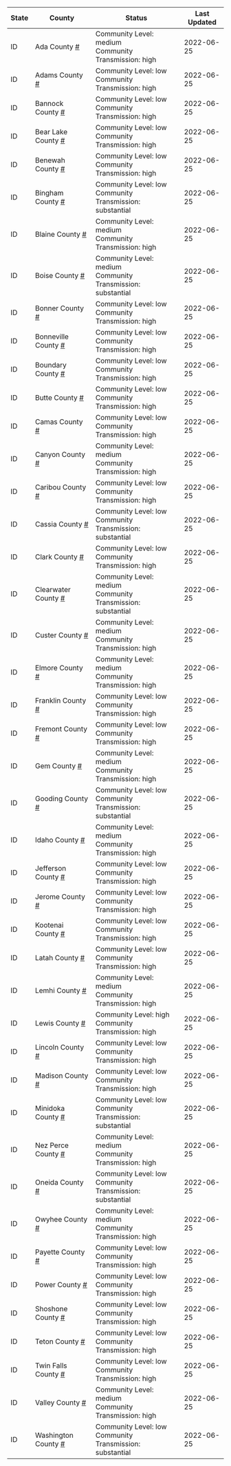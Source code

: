 State | County | Status | Last Updated
--- | --- | --- | --- 
ID | Ada County <a href="#ada_county">#</a> | <a name="ada_county"></a>Community Level: medium<br/>Community Transmission: high | 2022-06-25
ID | Adams County <a href="#adams_county">#</a> | <a name="adams_county"></a>Community Level: low<br/>Community Transmission: high | 2022-06-25
ID | Bannock County <a href="#bannock_county">#</a> | <a name="bannock_county"></a>Community Level: low<br/>Community Transmission: high | 2022-06-25
ID | Bear Lake County <a href="#bear_lake_county">#</a> | <a name="bear_lake_county"></a>Community Level: low<br/>Community Transmission: high | 2022-06-25
ID | Benewah County <a href="#benewah_county">#</a> | <a name="benewah_county"></a>Community Level: low<br/>Community Transmission: high | 2022-06-25
ID | Bingham County <a href="#bingham_county">#</a> | <a name="bingham_county"></a>Community Level: low<br/>Community Transmission: substantial | 2022-06-25
ID | Blaine County <a href="#blaine_county">#</a> | <a name="blaine_county"></a>Community Level: medium<br/>Community Transmission: high | 2022-06-25
ID | Boise County <a href="#boise_county">#</a> | <a name="boise_county"></a>Community Level: medium<br/>Community Transmission: substantial | 2022-06-25
ID | Bonner County <a href="#bonner_county">#</a> | <a name="bonner_county"></a>Community Level: low<br/>Community Transmission: high | 2022-06-25
ID | Bonneville County <a href="#bonneville_county">#</a> | <a name="bonneville_county"></a>Community Level: low<br/>Community Transmission: high | 2022-06-25
ID | Boundary County <a href="#boundary_county">#</a> | <a name="boundary_county"></a>Community Level: low<br/>Community Transmission: high | 2022-06-25
ID | Butte County <a href="#butte_county">#</a> | <a name="butte_county"></a>Community Level: low<br/>Community Transmission: high | 2022-06-25
ID | Camas County <a href="#camas_county">#</a> | <a name="camas_county"></a>Community Level: low<br/>Community Transmission: high | 2022-06-25
ID | Canyon County <a href="#canyon_county">#</a> | <a name="canyon_county"></a>Community Level: medium<br/>Community Transmission: high | 2022-06-25
ID | Caribou County <a href="#caribou_county">#</a> | <a name="caribou_county"></a>Community Level: low<br/>Community Transmission: high | 2022-06-25
ID | Cassia County <a href="#cassia_county">#</a> | <a name="cassia_county"></a>Community Level: low<br/>Community Transmission: substantial | 2022-06-25
ID | Clark County <a href="#clark_county">#</a> | <a name="clark_county"></a>Community Level: low<br/>Community Transmission: high | 2022-06-25
ID | Clearwater County <a href="#clearwater_county">#</a> | <a name="clearwater_county"></a>Community Level: medium<br/>Community Transmission: substantial | 2022-06-25
ID | Custer County <a href="#custer_county">#</a> | <a name="custer_county"></a>Community Level: medium<br/>Community Transmission: high | 2022-06-25
ID | Elmore County <a href="#elmore_county">#</a> | <a name="elmore_county"></a>Community Level: medium<br/>Community Transmission: high | 2022-06-25
ID | Franklin County <a href="#franklin_county">#</a> | <a name="franklin_county"></a>Community Level: low<br/>Community Transmission: high | 2022-06-25
ID | Fremont County <a href="#fremont_county">#</a> | <a name="fremont_county"></a>Community Level: low<br/>Community Transmission: high | 2022-06-25
ID | Gem County <a href="#gem_county">#</a> | <a name="gem_county"></a>Community Level: medium<br/>Community Transmission: high | 2022-06-25
ID | Gooding County <a href="#gooding_county">#</a> | <a name="gooding_county"></a>Community Level: low<br/>Community Transmission: substantial | 2022-06-25
ID | Idaho County <a href="#idaho_county">#</a> | <a name="idaho_county"></a>Community Level: medium<br/>Community Transmission: high | 2022-06-25
ID | Jefferson County <a href="#jefferson_county">#</a> | <a name="jefferson_county"></a>Community Level: low<br/>Community Transmission: high | 2022-06-25
ID | Jerome County <a href="#jerome_county">#</a> | <a name="jerome_county"></a>Community Level: low<br/>Community Transmission: high | 2022-06-25
ID | Kootenai County <a href="#kootenai_county">#</a> | <a name="kootenai_county"></a>Community Level: low<br/>Community Transmission: high | 2022-06-25
ID | Latah County <a href="#latah_county">#</a> | <a name="latah_county"></a>Community Level: low<br/>Community Transmission: high | 2022-06-25
ID | Lemhi County <a href="#lemhi_county">#</a> | <a name="lemhi_county"></a>Community Level: medium<br/>Community Transmission: high | 2022-06-25
ID | Lewis County <a href="#lewis_county">#</a> | <a name="lewis_county"></a>Community Level: high<br/>Community Transmission: high | 2022-06-25
ID | Lincoln County <a href="#lincoln_county">#</a> | <a name="lincoln_county"></a>Community Level: low<br/>Community Transmission: high | 2022-06-25
ID | Madison County <a href="#madison_county">#</a> | <a name="madison_county"></a>Community Level: low<br/>Community Transmission: high | 2022-06-25
ID | Minidoka County <a href="#minidoka_county">#</a> | <a name="minidoka_county"></a>Community Level: low<br/>Community Transmission: substantial | 2022-06-25
ID | Nez Perce County <a href="#nez_perce_county">#</a> | <a name="nez_perce_county"></a>Community Level: medium<br/>Community Transmission: high | 2022-06-25
ID | Oneida County <a href="#oneida_county">#</a> | <a name="oneida_county"></a>Community Level: low<br/>Community Transmission: substantial | 2022-06-25
ID | Owyhee County <a href="#owyhee_county">#</a> | <a name="owyhee_county"></a>Community Level: medium<br/>Community Transmission: high | 2022-06-25
ID | Payette County <a href="#payette_county">#</a> | <a name="payette_county"></a>Community Level: low<br/>Community Transmission: high | 2022-06-25
ID | Power County <a href="#power_county">#</a> | <a name="power_county"></a>Community Level: low<br/>Community Transmission: high | 2022-06-25
ID | Shoshone County <a href="#shoshone_county">#</a> | <a name="shoshone_county"></a>Community Level: low<br/>Community Transmission: high | 2022-06-25
ID | Teton County <a href="#teton_county">#</a> | <a name="teton_county"></a>Community Level: low<br/>Community Transmission: high | 2022-06-25
ID | Twin Falls County <a href="#twin_falls_county">#</a> | <a name="twin_falls_county"></a>Community Level: low<br/>Community Transmission: high | 2022-06-25
ID | Valley County <a href="#valley_county">#</a> | <a name="valley_county"></a>Community Level: medium<br/>Community Transmission: high | 2022-06-25
ID | Washington County <a href="#washington_county">#</a> | <a name="washington_county"></a>Community Level: low<br/>Community Transmission: substantial | 2022-06-25
